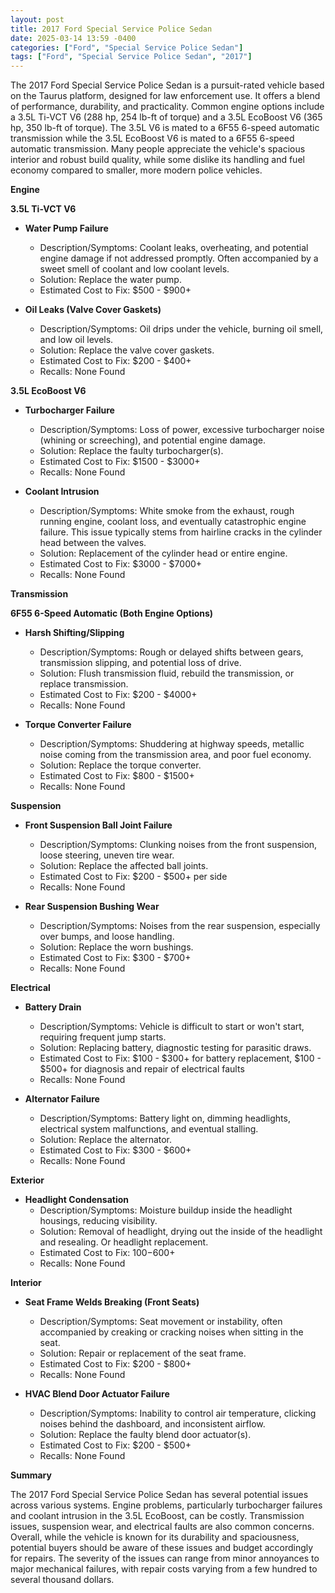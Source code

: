 ```yaml
---
layout: post
title: 2017 Ford Special Service Police Sedan
date: 2025-03-14 13:59 -0400
categories: ["Ford", "Special Service Police Sedan"]
tags: ["Ford", "Special Service Police Sedan", "2017"]
---
```

The 2017 Ford Special Service Police Sedan is a pursuit-rated vehicle based on the Taurus platform, designed for law enforcement use. It offers a blend of performance, durability, and practicality. Common engine options include a 3.5L Ti-VCT V6 (288 hp, 254 lb-ft of torque) and a 3.5L EcoBoost V6 (365 hp, 350 lb-ft of torque). The 3.5L V6 is mated to a 6F55 6-speed automatic transmission while the 3.5L EcoBoost V6 is mated to a 6F55 6-speed automatic transmission. Many people appreciate the vehicle's spacious interior and robust build quality, while some dislike its handling and fuel economy compared to smaller, more modern police vehicles.

**Engine**

**3.5L Ti-VCT V6**

*   **Water Pump Failure**
    *   Description/Symptoms: Coolant leaks, overheating, and potential engine damage if not addressed promptly. Often accompanied by a sweet smell of coolant and low coolant levels.
    *   Solution: Replace the water pump.
    *   Estimated Cost to Fix: $500 - $900+

*   **Oil Leaks (Valve Cover Gaskets)**
    *   Description/Symptoms: Oil drips under the vehicle, burning oil smell, and low oil levels.
    *   Solution: Replace the valve cover gaskets.
    *   Estimated Cost to Fix: $200 - $400+
    * Recalls: None Found

**3.5L EcoBoost V6**

*   **Turbocharger Failure**
    *   Description/Symptoms: Loss of power, excessive turbocharger noise (whining or screeching), and potential engine damage.
    *   Solution: Replace the faulty turbocharger(s).
    *   Estimated Cost to Fix: $1500 - $3000+
    *   Recalls: None Found

*   **Coolant Intrusion**
    *   Description/Symptoms: White smoke from the exhaust, rough running engine, coolant loss, and eventually catastrophic engine failure. This issue typically stems from hairline cracks in the cylinder head between the valves.
    *   Solution: Replacement of the cylinder head or entire engine.
    *   Estimated Cost to Fix: $3000 - $7000+
    *   Recalls: None Found

**Transmission**

**6F55 6-Speed Automatic (Both Engine Options)**

*   **Harsh Shifting/Slipping**
    *   Description/Symptoms: Rough or delayed shifts between gears, transmission slipping, and potential loss of drive.
    *   Solution: Flush transmission fluid, rebuild the transmission, or replace transmission.
    *   Estimated Cost to Fix: $200 - $4000+
    *   Recalls: None Found

*   **Torque Converter Failure**
    *   Description/Symptoms: Shuddering at highway speeds, metallic noise coming from the transmission area, and poor fuel economy.
    *   Solution: Replace the torque converter.
    *   Estimated Cost to Fix: $800 - $1500+
    *   Recalls: None Found

**Suspension**

*   **Front Suspension Ball Joint Failure**
    *   Description/Symptoms: Clunking noises from the front suspension, loose steering, uneven tire wear.
    *   Solution: Replace the affected ball joints.
    *   Estimated Cost to Fix: $200 - $500+ per side
    *   Recalls: None Found

*   **Rear Suspension Bushing Wear**
    *   Description/Symptoms: Noises from the rear suspension, especially over bumps, and loose handling.
    *   Solution: Replace the worn bushings.
    *   Estimated Cost to Fix: $300 - $700+
    *   Recalls: None Found

**Electrical**

*   **Battery Drain**
    *   Description/Symptoms: Vehicle is difficult to start or won't start, requiring frequent jump starts.
    *   Solution: Replacing battery, diagnostic testing for parasitic draws.
    *   Estimated Cost to Fix: $100 - $300+ for battery replacement, $100 - $500+ for diagnosis and repair of electrical faults
    *   Recalls: None Found

*   **Alternator Failure**
    *   Description/Symptoms: Battery light on, dimming headlights, electrical system malfunctions, and eventual stalling.
    *   Solution: Replace the alternator.
    *   Estimated Cost to Fix: $300 - $600+
    *   Recalls: None Found

**Exterior**

*   **Headlight Condensation**
    *   Description/Symptoms: Moisture buildup inside the headlight housings, reducing visibility.
    *   Solution: Removal of headlight, drying out the inside of the headlight and resealing. Or headlight replacement.
    *   Estimated Cost to Fix: $100-$600+
    *   Recalls: None Found

**Interior**

*   **Seat Frame Welds Breaking (Front Seats)**
    *   Description/Symptoms: Seat movement or instability, often accompanied by creaking or cracking noises when sitting in the seat.
    *   Solution: Repair or replacement of the seat frame.
    *   Estimated Cost to Fix: $200 - $800+
    *   Recalls: None Found

*   **HVAC Blend Door Actuator Failure**
    *   Description/Symptoms: Inability to control air temperature, clicking noises behind the dashboard, and inconsistent airflow.
    *   Solution: Replace the faulty blend door actuator(s).
    *   Estimated Cost to Fix: $200 - $500+
    *   Recalls: None Found

**Summary**

The 2017 Ford Special Service Police Sedan has several potential issues across various systems. Engine problems, particularly turbocharger failures and coolant intrusion in the 3.5L EcoBoost, can be costly. Transmission issues, suspension wear, and electrical faults are also common concerns. Overall, while the vehicle is known for its durability and spaciousness, potential buyers should be aware of these issues and budget accordingly for repairs. The severity of the issues can range from minor annoyances to major mechanical failures, with repair costs varying from a few hundred to several thousand dollars.

